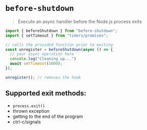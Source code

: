 # `before-shutdown`
> Execute an async handler before the Node.js process exits

```js
import { beforeShutdown } from "before-shutdown";
import { setTimeout } from "timers/promises";

// calls the provided function prior to exiting
const unregister = beforeShutdown(async () => {
  // your async operation here
  console.log("Cleaning up...")
  await setTimeout(1000);
});

unregister(); // removes the hook
```

## Supported exit methods:
- `process.exit()`
- thrown exception
- getting to the end of the program
- ctrl-c/signals